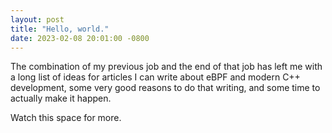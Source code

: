 ```yaml
---
layout: post
title: "Hello, world."
date: 2023-02-08 20:01:00 -0800
---
```


The combination of my previous job and the end of that job has
left me with a long list of ideas for articles I can write about eBPF and 
modern C++ development, some very good reasons to do that writing, and
some time to actually make it happen.

Watch this space for more.
